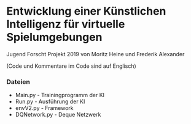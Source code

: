 # Entwicklung einer Künstlichen Intelligenz für virtuelle Spielumgebungen

Jugend Forscht Projekt 2019
von Moritz Heine und Frederik Alexander


(Code und Kommentare im Code sind auf Englisch)
### Dateien
- Main.py - Trainingprogramm der KI
- Run.py - Ausführung der KI
- envV2.py - Framework
- DQNetwork.py - Deque Netzwerk
